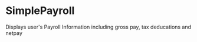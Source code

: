 # SimplePayroll
Displays user's Payroll Information including gross pay, tax deducations and netpay
